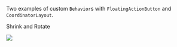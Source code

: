 Two examples of custom `Behavior`s with `FloatingActionButton` and `CoordinatorLayout`.

Shrink and Rotate

![](https://raw.githubusercontent.com/cstew/CustomBehavior/master/art/fab_shrink.gif)
